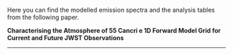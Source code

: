 Here you can find the modelled emission spectra and the analysis tables from the following paper.

**Characterising the Atmosphere of 55 Cancri e
1D Forward Model Grid for Current and Future JWST Observations**

---
